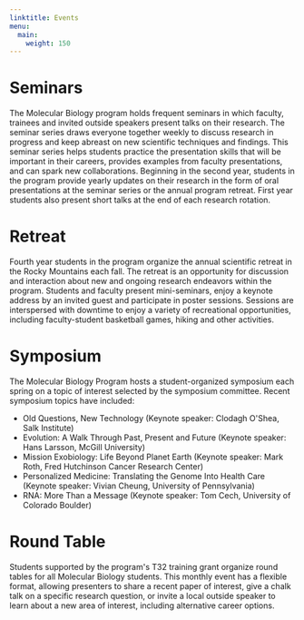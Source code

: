 ```yaml
---
linktitle: Events
menu:
  main:
    weight: 150
---
```


# Seminars

The Molecular Biology program holds frequent seminars in which faculty, trainees and invited outside speakers present talks on their research. The seminar series draws everyone together weekly to discuss research in progress and keep abreast on new scientific techniques and findings. This seminar series helps students practice the presentation skills that will be important in their careers, provides examples from faculty presentations, and can spark new collaborations. Beginning in the second year, students in the  program provide yearly updates on their research in the form of oral presentations at the seminar series or the annual program retreat. First year students also present short talks at the end of each research rotation.

# Retreat

Fourth year students in the program organize the annual scientific retreat in the Rocky Mountains each fall. The retreat is an opportunity for discussion and interaction about new and ongoing research endeavors within the program.  Students and faculty present mini-seminars, enjoy a keynote address by an invited guest and participate in poster sessions. Sessions are interspersed with downtime to enjoy a variety of recreational opportunities, including faculty-student basketball games, hiking and other activities.

# Symposium

The Molecular Biology Program hosts a student-organized symposium each spring on a topic of interest selected by the symposium committee. Recent symposium topics have included:

- Old Questions, New Technology (Keynote speaker: Clodagh O'Shea, Salk Institute)
- Evolution: A Walk Through Past, Present and Future (Keynote speaker: Hans Larsson, McGill University)
- Mission Exobiology: Life Beyond Planet Earth (Keynote speaker: Mark Roth, Fred Hutchinson Cancer Research Center)
- Personalized Medicine: Translating the Genome Into Health Care (Keynote speaker: Vivian Cheung, University of Pennsylvania)
- RNA: More Than a Message (Keynote speaker: Tom Cech, University of Colorado Boulder)

# Round Table

Students supported by the program's T32 training grant organize round tables for all Molecular Biology students. This monthly event has a flexible format, allowing presenters to share a recent paper of interest, give a chalk talk on a specific research question, or invite a local outside speaker to learn about a new area of interest, including alternative career options.
